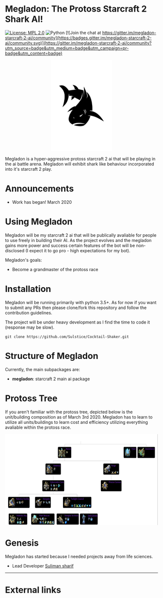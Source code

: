 Megladon: The Protoss Starcraft 2 Shark AI!
===========================================

[![License: MPL 2.0](https://img.shields.io/badge/License-MPL%202.0-brightgreen.svg)](https://opensource.org/licenses/MPL-2.0)
![Python](https://img.shields.io/badge/python-3.6-blue.svg)
[![Join the chat at https://gitter.im/megladon-starcraft-2-ai/community](https://badges.gitter.im/megladon-starcraft-2-ai/community.svg)](https://gitter.im/megladon-starcraft-2-ai/community?utm_source=badge&utm_medium=badge&utm_campaign=pr-badge&utm_content=badge)

<p align="center">
  <img width="200" height="300" src="images/shark-logo.jpg">
</p>

Megladon is a hyper-aggressive protoss starcraft 2 ai that will be playing in the ai battle arena. Megladon will exhibit shark like behaviour incorporated into it's starcraft 2 play.  

Announcements
=============

-   Work has began! March 2020

Using Megladon
=====================

Megladon will be my starcraft 2 ai that will be publically avaliable for people to use freely in building their AI. As the project evolves and the megladon gains more power and success certain features of the bot will be non-disclosed (I expect it to go pro - high expectations for my bot). 

Megladon's goals:

- Become a grandmaster of the protoss race

Installation 
============

Megladon will be running primarily with python 3.5+. As for now if you want to submit any PRs then please clone/fork this repository and follow the contribution guidelines. 

The project will be under heavy development as I find the time to code it (response may be slow). 

    git clone https://github.com/Sulstice/Cocktail-Shaker.git


Structure of Megladon
=====================

Currently, the main subpackages are:

-   **megladon**: starcraft 2 main ai package 

Protoss Tree
============

If you aren't familiar with the protoss tree, depicted below is the unit/building composition as of March 3rd 2020. 
Megladon has to learn to utilize all units/buildings to learn cost and efficiency utilizing everything avaliable within 
the protoss race. 

<p align="center">
  <img width="800" height="300" src="images/starcraft-ii-protoss-breakdown.png">
</p>

Genesis
=======

Megladon has started because I needed projects away from life sciences.

- Lead Developer [Suliman sharif](http://sulstice.github.io/)

* * * * *

External links
==============


